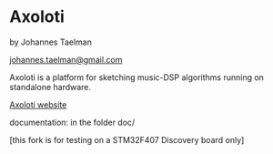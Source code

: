 # Axoloti

by Johannes Taelman

johannes.taelman@gmail.com

Axoloti is a platform for sketching music-DSP algorithms running on standalone hardware.

[Axoloti website](http://www.axoloti.com)

documentation: in the folder doc/

[this fork is for testing on a STM32F407 Discovery board only]
